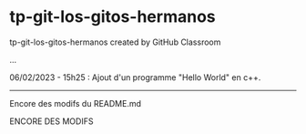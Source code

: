 # tp-git-los-gitos-hermanos
tp-git-los-gitos-hermanos created by GitHub Classroom

...

06/02/2023 - 15h25 : Ajout d'un programme "Hello World" en c++.

-----

Encore des modifs du README.md

ENCORE DES MODIFS